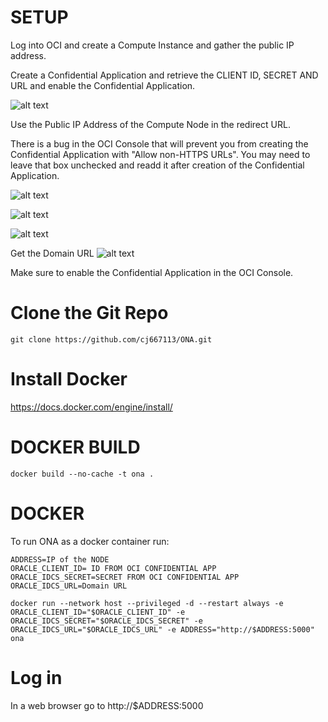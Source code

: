 # SETUP
Log into OCI and create a Compute Instance and gather the public IP address.

Create a Confidential Application and retrieve the CLIENT ID, SECRET AND URL and enable the Confidential Application.

![alt text](images/CA-PAGE-1.png "Page 1")

Use the Public IP Address of the Compute Node in the redirect URL.

There is a bug in the OCI Console that will prevent you from creating the Confidential Application with "Allow non-HTTPS URLs". You may need to leave that box unchecked and readd it after creation of the Confidential Application.

![alt text](images/CA-PAGE-2.png "Page 2")

![alt text](images/CA-PAGE-3.png "Page 3")

![alt text](images/CA-PAGE-4.png "Page 4")

Get the Domain URL
![alt text](images/IDCS-URL.png "Domain URL")

Make sure to enable the Confidential Application in the OCI Console.

# Clone the Git Repo
    git clone https://github.com/cj667113/ONA.git

# Install Docker
https://docs.docker.com/engine/install/

# DOCKER BUILD
    docker build --no-cache -t ona .

# DOCKER
To run ONA as a docker container run:

    ADDRESS=IP of the NODE
    ORACLE_CLIENT_ID= ID FROM OCI CONFIDENTIAL APP
    ORACLE_IDCS_SECRET=SECRET FROM OCI CONFIDENTIAL APP
    ORACLE_IDCS_URL=Domain URL

    docker run --network host --privileged -d --restart always -e ORACLE_CLIENT_ID="$ORACLE_CLIENT_ID" -e ORACLE_IDCS_SECRET="$ORACLE_IDCS_SECRET" -e ORACLE_IDCS_URL="$ORACLE_IDCS_URL" -e ADDRESS="http://$ADDRESS:5000" ona

# Log in
In a web browser go to http://$ADDRESS:5000